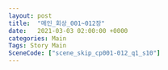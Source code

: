 ```yaml
---
layout: post
title:  "메인_회상_001~012장"
date:   2021-03-03 02:00:00 +0000
categories: Main
Tags: Story Main
SceneCode: ["scene_skip_cp001-012_q1_s10"]
---
```


